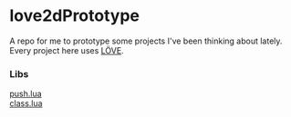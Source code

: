 # love2dPrototype
A repo for me to prototype some projects I've been thinking about lately.  
Every project here uses [LÖVE](https://love2d.org/).

### Libs
[push.lua](https://github.com/Ulydev/push)  
[class.lua](https://github.com/jonstoler/class.lua)
